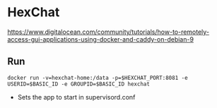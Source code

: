 # HexChat

https://www.digitalocean.com/community/tutorials/how-to-remotely-access-gui-applications-using-docker-and-caddy-on-debian-9

## Run


```
docker run -v=hexchat-home:/data -p=$HEXCHAT_PORT:8081 -e USERID=$BASIC_ID -e GROUPID=$BASIC_ID hexchat
```


* Sets the app to start in supervisord.conf


